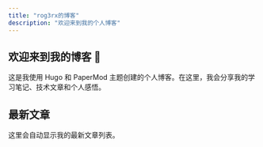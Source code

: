 ```yaml
---
title: "rog3rx的博客"
description: "欢迎来到我的个人博客"
---
```


## 欢迎来到我的博客 👋

这是我使用 Hugo 和 PaperMod 主题创建的个人博客。在这里，我会分享我的学习笔记、技术文章和个人感悟。

## 最新文章

这里会自动显示我的最新文章列表。 